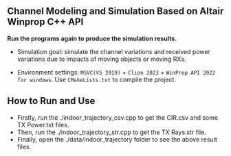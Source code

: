 ## Channel Modeling and Simulation Based on Altair Winprop C++ API

**Run the programs again to produce the simulation results.**
+ Simulation goal: simulate the channel variations and received power variations due to impacts of moving objects or moving RXs.

+ Environment settings: `MSVC(VS 2019)` + `Clion 2023` + `WinProp API 2022 for windows`. Use `CMakeLists.txt` to compile the project.

## How to Run and Use
- Firstly, run the ./indoor_trajectory_csv.cpp to get the CIR.csv and some TX Power.txt files.
- Then, run the ./indoor_trajectory_str.cpp to get the TX Rays.str file.
- Finally, open the ./data/indoor_trajectory folder to see the above result files.

